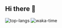 ## Hi there 👋


<!-- stats -->
<!-- <img alt="my-stats" src="https://github-readme-stats.vercel.app/api?username=shiddiqmukhlas"/> -->

<!-- Top Languages -->
<img alt="top-langs" src="https://github-readme-stats.vercel.app/api/top-langs/?username=shiddiqmukhlas&layout=compact"/>

<!-- Waka Time -->
<img alt="waka-time" src="https://github-readme-stats.vercel.app/api/wakatime?username=shiddiqmukhlas"/>
